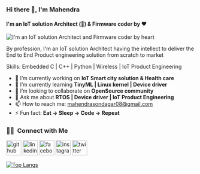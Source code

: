 ### Hi there 👋, I'm Mahendra
#### I'm an IoT solution Architect (:satellite:) & Firmware coder by :heart:
![I'm an IoT solution Architect and Firmware coder by heart ](https://arturssmirnovs.github.io/github-profile-readme-generator/images/banner.png)

By profession, I'm an IoT solution Architect having the intellect to deliver the End to End Product engineering solution from scratch to market 

Skills: Embedded C | C++ | Python | Wireless | IoT Product Engineering  

- 🔭 I’m currently working on **IoT Smart city solution & Health care**  
- 🌱 I’m currently learning **TinyML | Linux kernel | Device driver**  
- 👯 I’m looking to collaborate on **OpenSource community**  
- 💬 Ask me about **RTOS | Device driver | IoT Product Engineering**  
- 📫 How to reach me: mahendrasondagar08@gmail.com 
- ⚡ Fun fact: **Eat -> Sleep -> Code -> Repeat**  


### 🤝🏻 &nbsp;Connect with Me

[<img src='https://cdn.jsdelivr.net/npm/simple-icons@3.0.1/icons/github.svg' alt='github' height='40'>](https://github.com/MahendraSondagar)  [<img src='https://cdn.jsdelivr.net/npm/simple-icons@3.0.1/icons/linkedin.svg' alt='linkedin' height='40'>](https://www.linkedin.com/in/mahendra-sondagar/)  [<img src='https://cdn.jsdelivr.net/npm/simple-icons@3.0.1/icons/facebook.svg' alt='facebook' height='40'>](https://www.facebook.com/mahendra.sondagar)  [<img src='https://cdn.jsdelivr.net/npm/simple-icons@3.0.1/icons/instagram.svg' alt='instagram' height='40'>](https://www.instagram.com/mahendrasondagar/)  [<img src='https://cdn.jsdelivr.net/npm/simple-icons@3.0.1/icons/twitter.svg' alt='twitter' height='40'>](https://twitter.com/Mahendra_017)  

[![Top Langs](https://github-readme-stats.vercel.app/api/top-langs/?username=MahendraSondagar)](https://github.com/anuraghazra/github-readme-stats)

